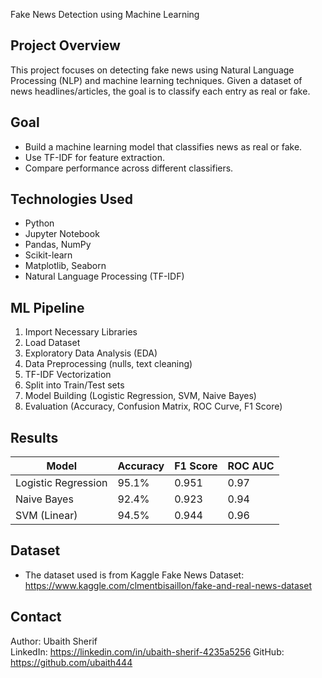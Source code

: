 Fake News Detection using Machine Learning

## Project Overview
This project focuses on detecting fake news using Natural Language Processing (NLP) and machine learning techniques. Given a dataset of news headlines/articles, the goal is to classify each entry as real or fake.

## Goal
- Build a machine learning model that classifies news as real or fake.
- Use TF-IDF for feature extraction.
- Compare performance across different classifiers.

## Technologies Used
- Python
- Jupyter Notebook
- Pandas, NumPy
- Scikit-learn
- Matplotlib, Seaborn
- Natural Language Processing (TF-IDF)

## ML Pipeline
1. Import Necessary Libraries
2. Load Dataset
3. Exploratory Data Analysis (EDA)
4. Data Preprocessing (nulls, text cleaning)
5. TF-IDF Vectorization
6. Split into Train/Test sets
7. Model Building (Logistic Regression, SVM, Naive Bayes)
8. Evaluation (Accuracy, Confusion Matrix, ROC Curve, F1 Score)

## Results
| Model               | Accuracy | F1 Score | ROC AUC |
|--------------------|----------|----------|---------|
| Logistic Regression| 95.1%    | 0.951    | 0.97    |
| Naive Bayes        | 92.4%    | 0.923    | 0.94    |
| SVM (Linear)       | 94.5%    | 0.944    | 0.96    |

## Dataset
- The dataset used is from Kaggle Fake News Dataset: https://www.kaggle.com/clmentbisaillon/fake-and-real-news-dataset

## Contact
Author: Ubaith Sherif  
LinkedIn: https://linkedin.com/in/ubaith-sherif-4235a5256
GitHub: https://github.com/ubaith444

